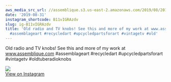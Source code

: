 ```yaml
---
aws_media_src_url: //assemblique.s3.us-east-2.amazonaws.com/2019/08/2019-08-31_19-11-41_UTC.jpg
date: '2019-08-31'
instagram_shortcode: B11vIGRAzdv
slug: ig-B11vIGRAzdv
title: 'Old radio and TV knobs! See this and more of my work at www.assemblique.com
  #assemblageart #recycledart #upcycledpartsforart #vintagetv #old'
---
```


Old radio and TV knobs! See this and more of my work at www.assemblique.com #assemblageart #recycledart #upcycledpartsforart #vintagetv #oldtuberadioknobs 

![](//assemblique.s3.us-east-2.amazonaws.com/2019/08/2019-08-31_19-11-41_UTC.jpg)   
[View on Instagram](https://www.instagram.com/p/B11vIGRAzdv/)